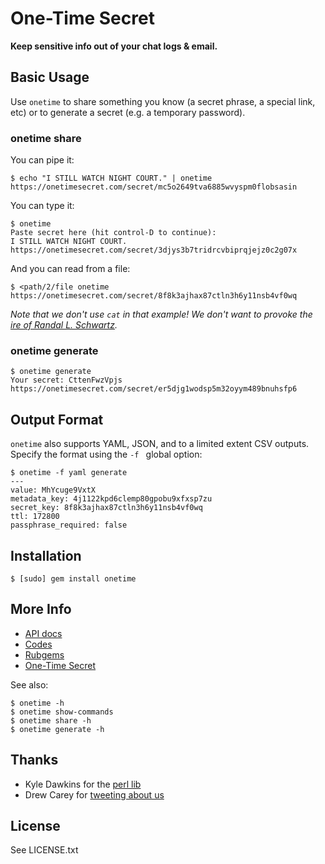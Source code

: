 # One-Time Secret #

**Keep sensitive info out of your chat logs & email.**

## Basic Usage ##
    
Use `onetime` to share something you know (a secret phrase, a special link, etc) or to generate a secret (e.g. a temporary password).

### onetime share ###

You can pipe it:

    $ echo "I STILL WATCH NIGHT COURT." | onetime
    https://onetimesecret.com/secret/mc5o2649tva6885wvyspm0flobsasin

You can type it:

    $ onetime
    Paste secret here (hit control-D to continue):
    I STILL WATCH NIGHT COURT.
    https://onetimesecret.com/secret/3djys3b7tridrcvbiprqjejz0c2g07x

And you can read from a file:
    
    $ <path/2/file onetime
    https://onetimesecret.com/secret/8f8k3ajhax87ctln3h6y11nsb4vf0wq
    
*Note that we don't use `cat` in that example! We don't want to provoke the [ire of Randal L. Schwartz](http://partmaps.org/era/unix/award.html).*


### onetime generate ###
    
    $ onetime generate
    Your secret: CttenFwzVpjs
    https://onetimesecret.com/secret/er5djg1wodsp5m32oyym489bnuhsfp6


## Output Format ##

`onetime` also supports YAML, JSON, and to a limited extent CSV outputs. Specify the format using the `-f ` global option:
    
    $ onetime -f yaml generate
    ---
    value: MhYcuge9VxtX
    metadata_key: 4j1122kpd6clemp80gpobu9xfxsp7zu
    secret_key: 8f8k3ajhax87ctln3h6y11nsb4vf0wq
    ttl: 172800
    passphrase_required: false
    
## Installation ###

    $ [sudo] gem install onetime

## More Info ##

* [API docs](https://onetimesecret.com/docs/api)
* [Codes](https://github.com/onetimesecret/onetime-ruby)
* [Rubgems](https://rubygems.org/gems/onetime)
* [One-Time Secret](https://onetimesecret.com/)

See also:

    $ onetime -h
    $ onetime show-commands
    $ onetime share -h
    $ onetime generate -h

## Thanks ##

* Kyle Dawkins for the [perl lib](https://github.com/quile/onetime-perl)
* Drew Carey for [tweeting about us](https://twitter.com/DrewFromTV/status/142730130689761280)


## License ##

See LICENSE.txt

